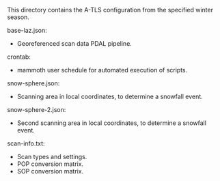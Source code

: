 This directory contains the A-TLS configuration from the specified winter season.

base-laz.json:
  - Georeferenced scan data PDAL pipeline.

crontab:
  - mammoth user schedule for automated execution of scripts.

snow-sphere.json:
  - Scanning area in local coordinates, to determine a snowfall event.

snow-sphere-2.json:
  - Second scanning area in local coordinates, to determine a snowfall event.

scan-info.txt:
  - Scan types and settings.
  - POP conversion matrix.
  - SOP conversion matrix.
